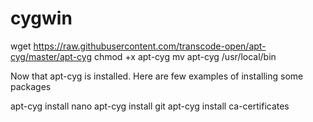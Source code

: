 # cygwin #

wget https://raw.githubusercontent.com/transcode-open/apt-cyg/master/apt-cyg
chmod +x apt-cyg
mv apt-cyg /usr/local/bin

Now that apt-cyg is installed. Here are few examples of installing some packages

apt-cyg install nano
apt-cyg install git
apt-cyg install ca-certificates